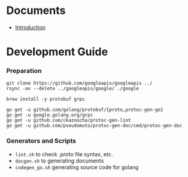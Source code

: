 # Documents

- [Introduction](./docs/introduction.md)

# Development Guide

### Preparation
```
git clone https://github.com/googleapis/googleapis ../
rsync -av --delete ../googleapis/google/ ./google

brew install -y protobuf grpc

go get -u github.com/golang/protobuf/{proto,protoc-gen-go}
go get -u google.golang.org/grpc
go get -u github.com/ckaznocha/protoc-gen-lint
go get -u github.com/pseudomuto/protoc-gen-doc/cmd/protoc-gen-doc

```

### Generators and Scripts

- `lint.sh` to check .proto file syntax, etc.
- `docgen.sh` to generating documents
- `codegen_go.sh` generating source code for golang
